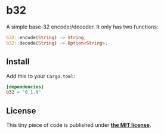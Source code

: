 # b32

A simple base-32 encoder/decoder. It only has two functions:

```rust
b32::encode(String) -> String;
b32::decode(String) -> Option<String>;
```

## Install

Add this to your `Cargo.toml`:

```toml
[dependencies]
b32 = "0.1.0"
```

## License

This tiny piece of code is published under **[the MIT license](LICENSE.txt)**.
